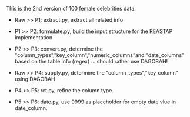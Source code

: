 This is the 2nd version of 100 female celebrities data.

- Raw >> P1: extract.py, extract all related info

- P1 >> P2: formulate.py, build the input structure for the REASTAP implementation

- P2 >> P3: convert.py, determine the  "column_types","key_column","numeric_columns"and "date_columns" based on the table info (regex) … should rather use DAGOBAH!

- Raw >> P4: supply.py, determine the  "column_types","key_column" using DAGOBAH

- P4 >> P5: rct.py, refine the column type.

- P5 >> P6: date.py, use 9999 as placeholder for empty date vlue in date_column.



